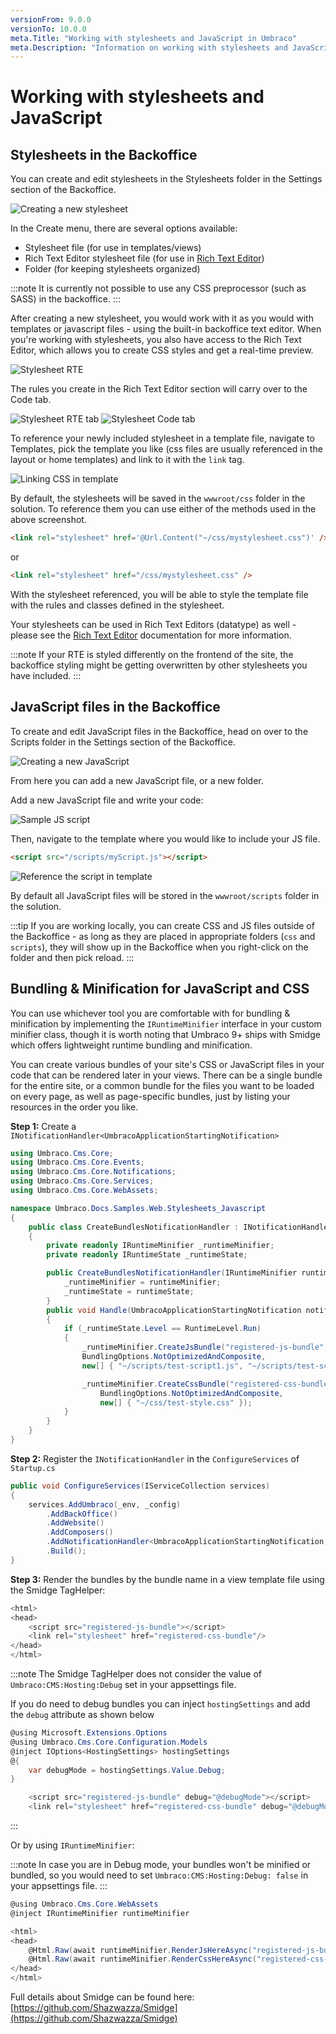 ```yaml
---
versionFrom: 9.0.0
versionTo: 10.0.0
meta.Title: "Working with stylesheets and JavaScript in Umbraco"
meta.Description: "Information on working with stylesheets and JavaScript in Umbraco, including bundling & minification"
---
```


# Working with stylesheets and JavaScript

## Stylesheets in the Backoffice

You can create and edit stylesheets in the Stylesheets folder in the Settings section of the Backoffice.

![Creating a new stylesheet](images/1-creating-stylesheet.png)

In the Create menu, there are several options available:

* Stylesheet file (for use in templates/views)
* Rich Text Editor stylesheet file (for use in [Rich Text Editor](../../Backoffice/Property-Editors/Built-in-Property-Editors/Rich-Text-Editor/index.md))
* Folder (for keeping stylesheets organized)

:::note
It is currently not possible to use any CSS preprocessor (such as SASS) in the backoffice.
:::

After creating a new stylesheet, you would work with it as you would with templates or javascript files - using the built-in backoffice text editor.
When you're working with stylesheets, you also have access to the Rich Text Editor, which allows you to create CSS styles and get a real-time preview.

![Stylesheet RTE](images/2-rte-editor.png)

The rules you create in the Rich Text Editor section will carry over to the Code tab.

![Stylesheet RTE tab](images/3-rte-editor-p2.png)
![Stylesheet Code tab](images/3-rte-editor-p3.png)

To reference your newly included stylesheet in a template file, navigate to Templates, pick the template you like (css files are usually referenced in the layout or home templates) and link to it with the `link` tag.

![Linking CSS in template](images/4-link-css-v9.png)

By default, the stylesheets will be saved in the `wwwroot/css` folder in the solution.
To reference them you can use either of the methods used in the above screenshot.

```html
<link rel="stylesheet" href='@Url.Content("~/css/mystylesheet.css")' />
```
or
```html
<link rel="stylesheet" href="/css/mystylesheet.css" />
```

With the stylesheet referenced, you will be able to style the template file with the rules and classes defined in the stylesheet.

Your stylesheets can be used in Rich Text Editors (datatype) as well - please see the [Rich Text Editor](../../Backoffice/Property-Editors/Built-in-Property-Editors/Rich-Text-Editor/RTE-Styles/index.md) documentation for more information.

:::note
If your RTE is styled differently on the frontend of the site, the backoffice styling might be getting overwritten by other stylesheets you have included.
:::

## JavaScript files in the Backoffice

To create and edit JavaScript files in the Backoffice, head on over to the Scripts folder in the Settings section of the Backoffice.

![Creating a new JavaScript](images/8-create-js.png)

From here you can add a new JavaScript file, or a new folder.

Add a new JavaScript file and write your code:

![Sample JS script](images/9-myscript.png)

Then, navigate to the template where you would like to include your JS file.

```html
<script src="/scripts/myScript.js"></script>
```

![Reference the script in template](images/10-reference-script-v9.png)

By default all JavaScript files will be stored in the `wwwroot/scripts` folder in the solution.

:::tip
If you are working locally, you can create CSS and JS files outside of the Backoffice - as long as they are placed in appropriate folders (`css` and `scripts`), they will show up in the Backoffice when you right-click on the folder and then pick reload.
:::

## Bundling & Minification for JavaScript and CSS

You can use whichever tool you are comfortable with for bundling & minification by implementing the `IRuntimeMinifier` interface in your custom minifier class, though it is worth noting that Umbraco 9+ ships with Smidge which offers lightweight runtime bundling and minification.

You can create various bundles of your site's CSS or JavaScript files in your code that can be rendered later in your views. There can be a single bundle for the entire site, or a common bundle for the files you want to be loaded on every page, as well as page-specific bundles, just by listing your resources in the order you like.

**Step 1:** Create a `INotificationHandler<UmbracoApplicationStartingNotification>`

```csharp
using Umbraco.Cms.Core;
using Umbraco.Cms.Core.Events;
using Umbraco.Cms.Core.Notifications;
using Umbraco.Cms.Core.Services;
using Umbraco.Cms.Core.WebAssets;

namespace Umbraco.Docs.Samples.Web.Stylesheets_Javascript
{
    public class CreateBundlesNotificationHandler : INotificationHandler<UmbracoApplicationStartingNotification>
    {
        private readonly IRuntimeMinifier _runtimeMinifier;
        private readonly IRuntimeState _runtimeState;

        public CreateBundlesNotificationHandler(IRuntimeMinifier runtimeMinifier, IRuntimeState runtimeState) {
            _runtimeMinifier = runtimeMinifier;
            _runtimeState = runtimeState;
        }
        public void Handle(UmbracoApplicationStartingNotification notification)
        {
            if (_runtimeState.Level == RuntimeLevel.Run)
            {
                _runtimeMinifier.CreateJsBundle("registered-js-bundle",
                BundlingOptions.NotOptimizedAndComposite,
                new[] { "~/scripts/test-script1.js", "~/scripts/test-script2.js" });

                _runtimeMinifier.CreateCssBundle("registered-css-bundle",
                    BundlingOptions.NotOptimizedAndComposite,
                    new[] { "~/css/test-style.css" });
            }
        }
    }
}
```
**Step 2:** Register the `INotificationHandler` in the `ConfigureServices` of `Startup.cs`
```csharp
public void ConfigureServices(IServiceCollection services)
{
    services.AddUmbraco(_env, _config)
        .AddBackOffice()
        .AddWebsite()
        .AddComposers()
        .AddNotificationHandler<UmbracoApplicationStartingNotification, CreateBundlesNotificationHandler>()
        .Build();
}
```

**Step 3:** Render the bundles by the bundle name in a view template file using the Smidge TagHelper:

```csharp
<html>
<head>
    <script src="registered-js-bundle"></script>
    <link rel="stylesheet" href="registered-css-bundle"/>
</head>
</html>
```

:::note
The Smidge TagHelper does not consider the value of `Umbraco:CMS:Hosting:Debug` set in your appsettings file. 

If you do need to debug bundles you can inject `hostingSettings` and add the `debug` attribute as shown below

```csharp
@using Microsoft.Extensions.Options
@using Umbraco.Cms.Core.Configuration.Models
@inject IOptions<HostingSettings> hostingSettings
@{
    var debugMode = hostingSettings.Value.Debug;
}
```
```csharp
    <script src="registered-js-bundle" debug="@debugMode"></script>
    <link rel="stylesheet" href="registered-css-bundle" debug="@debugMode" />
```
:::

Or by using `IRuntimeMinifier`:

:::note
In case you are in Debug mode, your bundles won't be minified or bundled, so you would need to set `Umbraco:CMS:Hosting:Debug: false` in your appsettings file.
:::

```csharp
@using Umbraco.Cms.Core.WebAssets
@inject IRuntimeMinifier runtimeMinifier

<html>
<head>
    @Html.Raw(await runtimeMinifier.RenderJsHereAsync("registered-js-bundle"))
    @Html.Raw(await runtimeMinifier.RenderCssHereAsync("registered-css-bundle"))
</head>
</html>
```

Full details about Smidge can be found here: [https://github.com/Shazwazza/Smidge](https://github.com/Shazwazza/Smidge)
